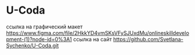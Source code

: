 # U-Coda
ссылка на графический макет https://www.figma.com/file/2HkkYD4vmSKsVFySJUxdMu/onlineskilldevelopment-(1)?node-id=0%3A1
ссылка на сайт https://github.com/Svetlana-Sychenko/U-Coda.git
